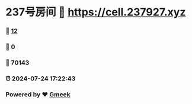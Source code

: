 # 237号房间 :link: https://cell.237927.xyz 
### :page_facing_up: [12](https://cell.237927.xyz/tag.html) 
### :speech_balloon: 0 
### :hibiscus: 70143 
### :alarm_clock: 2024-07-24 17:22:43 
### Powered by :heart: [Gmeek](https://github.com/Meekdai/Gmeek)

